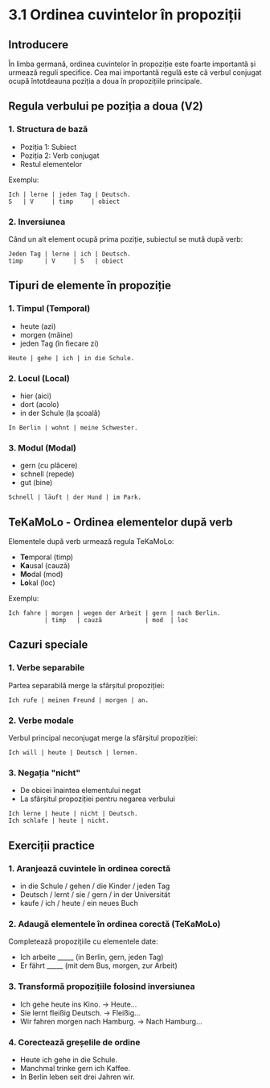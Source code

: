 # 3.1 Ordinea cuvintelor în propoziții

## Introducere
În limba germană, ordinea cuvintelor în propoziție este foarte importantă și urmează reguli specifice. Cea mai importantă regulă este că verbul conjugat ocupă întotdeauna poziția a doua în propozițiile principale.

## Regula verbului pe poziția a doua (V2)

### 1. Structura de bază
- Poziția 1: Subiect
- Poziția 2: Verb conjugat
- Restul elementelor

Exemplu:
```
Ich | lerne | jeden Tag | Deutsch.
S   | V     | timp     | obiect
```

### 2. Inversiunea
Când un alt element ocupă prima poziție, subiectul se mută după verb:
```
Jeden Tag | lerne | ich | Deutsch.
timp      | V     | S   | obiect
```

## Tipuri de elemente în propoziție

### 1. Timpul (Temporal)
- heute (azi)
- morgen (mâine)
- jeden Tag (în fiecare zi)
```
Heute | gehe | ich | in die Schule.
```

### 2. Locul (Local)
- hier (aici)
- dort (acolo)
- in der Schule (la școală)
```
In Berlin | wohnt | meine Schwester.
```

### 3. Modul (Modal)
- gern (cu plăcere)
- schnell (repede)
- gut (bine)
```
Schnell | läuft | der Hund | im Park.
```

## TeKaMoLo - Ordinea elementelor după verb

Elementele după verb urmează regula TeKaMoLo:
- **Te**mporal (timp)
- **Ka**usal (cauză)
- **Mo**dal (mod)
- **Lo**kal (loc)

Exemplu:
```
Ich fahre | morgen | wegen der Arbeit | gern | nach Berlin.
          | timp   | cauză            | mod  | loc
```

## Cazuri speciale

### 1. Verbe separabile
Partea separabilă merge la sfârșitul propoziției:
```
Ich rufe | meinen Freund | morgen | an.
```

### 2. Verbe modale
Verbul principal neconjugat merge la sfârșitul propoziției:
```
Ich will | heute | Deutsch | lernen.
```

### 3. Negația "nicht"
- De obicei înaintea elementului negat
- La sfârșitul propoziției pentru negarea verbului
```
Ich lerne | heute | nicht | Deutsch.
Ich schlafe | heute | nicht.
```

## Exerciții practice

### 1. Aranjează cuvintele în ordinea corectă
- in die Schule / gehen / die Kinder / jeden Tag
- Deutsch / lernt / sie / gern / in der Universität
- kaufe / ich / heute / ein neues Buch

### 2. Adaugă elementele în ordinea corectă (TeKaMoLo)
Completează propozițiile cu elementele date:
- Ich arbeite _____ (in Berlin, gern, jeden Tag)
- Er fährt _____ (mit dem Bus, morgen, zur Arbeit)

### 3. Transformă propozițiile folosind inversiunea
- Ich gehe heute ins Kino. → Heute...
- Sie lernt fleißig Deutsch. → Fleißig...
- Wir fahren morgen nach Hamburg. → Nach Hamburg...

### 4. Corectează greșelile de ordine
- Heute ich gehe in die Schule.
- Manchmal trinke gern ich Kaffee.
- In Berlin leben seit drei Jahren wir.
